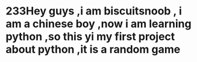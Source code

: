 # 233Hey guys ,i am biscuitsnoob , i am a chinese boy ,now i am learning python ,so this yi my first project about python ,it is a random game
